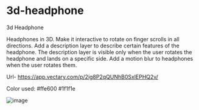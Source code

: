 # 3d-headphone
3d Headphone

Headphones in 3D. Make it interactive to rotate on finger scrolls in all
directions. Add a description layer to describe certain features of the headphone.
The description layer is visible only when the user rotates the headphone and lands on a specific side.
Add a motion blur to headphones when the user rotates them.

Url- https://app.vectary.com/p/2ig8P2qQUNhB0SxlEPHQ2v/

 



Color used: 
#ffe600
#1f1f1e

![image](https://user-images.githubusercontent.com/75271300/157694256-a4c3b016-ef35-45d8-8ac7-d69c37e4bf0f.png)


